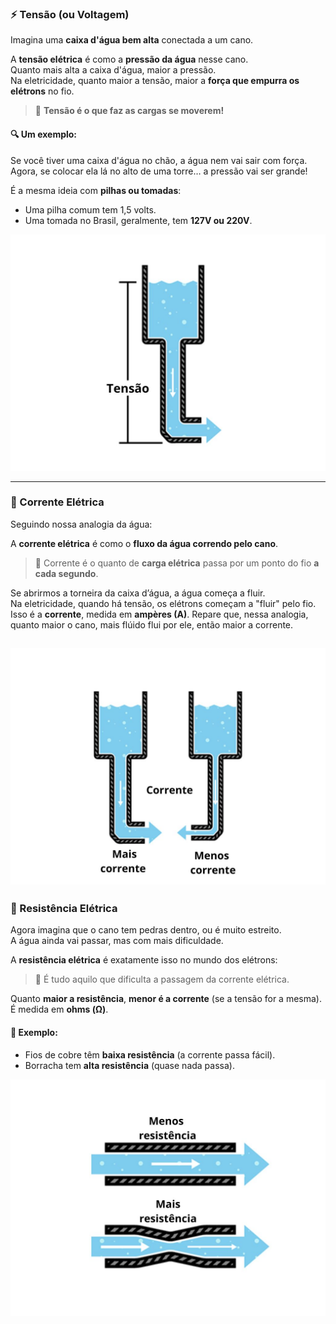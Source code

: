 ### ⚡ Tensão (ou Voltagem)

Imagina uma **caixa d'água bem alta** conectada a um cano.

A **tensão elétrica** é como a **pressão da água** nesse cano.  
Quanto mais alta a caixa d'água, maior a pressão.  
Na eletricidade, quanto maior a tensão, maior a **força que empurra os elétrons** no fio.

> 💬 **Tensão é o que faz as cargas se moverem!**

#### 🔍 Um exemplo:

Se você tiver uma caixa d'água no chão, a água nem vai sair com força.  
Agora, se colocar ela lá no alto de uma torre… a pressão vai ser grande!

É a mesma ideia com **pilhas ou tomadas**:  
- Uma pilha comum tem 1,5 volts.  
- Uma tomada no Brasil, geralmente, tem **127V ou 220V**.

![Imagem: analogia hidráulica tensão](./IMAGES/image_tensao..jpg)

---

### 🔁 Corrente Elétrica

Seguindo nossa analogia da água:

A **corrente elétrica** é como o **fluxo da água correndo pelo cano**.

> 💬 Corrente é o quanto de **carga elétrica** passa por um ponto do fio **a cada segundo**.

Se abrirmos a torneira da caixa d’água, a água começa a fluir.  
Na eletricidade, quando há tensão, os elétrons começam a "fluir" pelo fio.  
Isso é a **corrente**, medida em **ampères (A)**.
Repare que, nessa analogia, quanto maior o cano, mais flúido flui por ele, então maior a corrente.


![Imagem: analogia hidráulica corrente](./IMAGES/image_corrente.jpg)
---

### 🧱 Resistência Elétrica

Agora imagina que o cano tem pedras dentro, ou é muito estreito.  
A água ainda vai passar, mas com mais dificuldade.

A **resistência elétrica** é exatamente isso no mundo dos elétrons:  
> 💬 É tudo aquilo que dificulta a passagem da corrente elétrica.

Quanto **maior a resistência**, **menor é a corrente** (se a tensão for a mesma).  
É medida em **ohms (Ω)**.

#### 🧠 Exemplo:
- Fios de cobre têm **baixa resistência** (a corrente passa fácil).
- Borracha tem **alta resistência** (quase nada passa).

![Imagem: analogia hidráulica resistencia](./IMAGES/image_resistencia.jpg)


